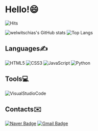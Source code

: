 # Hello!😄
<!-- https://www.emojicopy.com/ -->
<!-- https://hits.seeyoufarm.com/ -->
![Hits](https://hits.seeyoufarm.com/api/count/incr/badge.svg?url=https%3A%2F%2Fgithub.com%2Fwelwitschias&count_bg=%2379C83D&title_bg=%23555555&icon=probot.svg&icon_color=%23E7E7E7&title=Visitors&edge_flat=false)
<!-- https://github.com/anuraghazra/github-readme-stats -->
![welwitschias's GitHub stats](https://github-readme-stats.vercel.app/api?username=welwitschias&count_private=true&show_icons=true&theme=algolia)
![Top Langs](https://github-readme-stats.vercel.app/api/top-langs/?username=welwitschias&langs_count=10&layout=compact)

## Languages✍️
<!-- https://shields.io/ -->
<!-- https://simpleicons.org/ -->
![HTML5](https://img.shields.io/badge/HTML5-E34F26.svg?style=for-the-badge&logo=HTML5&logoColor=white)
![CSS3](https://img.shields.io/badge/CSS3-1572B6.svg?style=for-the-badge&logo=CSS3&logoColor=white)
![JavaScript](https://img.shields.io/badge/JavaScript-F7DF1E.svg?style=for-the-badge&logo=JavaScript&logoColor=white)
![Python](https://img.shields.io/badge/Python-3776AB.svg?style=for-the-badge&logo=Python&logoColor=white)

## Tools💻
![VisualStudioCode](https://img.shields.io/badge/Visual%20Studio%20Code-007ACC.svg?style=for-the-badge&logo=Visual%20Studio%20Code&logoColor=white)

## Contacts✉️
[![Naver Badge](https://img.shields.io/badge/Naver-03C75A?style=flat-square&logo=Naver&logoColor=white&link=mailto:welwitschia_@naver.com)](mailto:welwitschia_@naver.com)
[![Gmail Badge](https://img.shields.io/badge/Gmail-EA4335?style=flat-square&logo=Gmail&logoColor=white&link=mailto:welwitschias48@gmail.com)](mailto:welwitschias48@gmail.com)

<!-- 꾸미는 법 참고 : https://myvelop.tistory.com/162 -->
